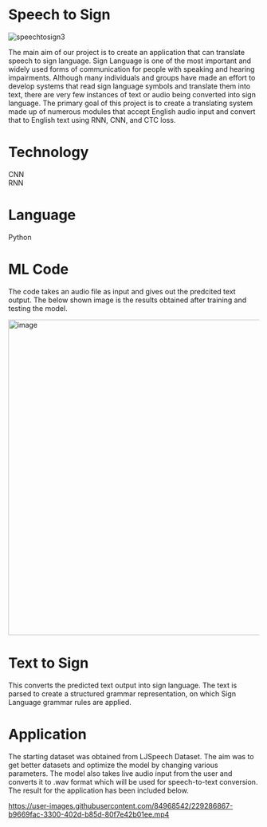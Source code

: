 # Speech to Sign
![speechtosign3](https://user-images.githubusercontent.com/84968542/229211470-44aa8cf8-f46c-44de-99c8-a2a96e47eaad.png)

The main aim of our project is to create an application that can translate speech to sign language. Sign Language is one  of the most important and widely used forms of communication for people with speaking and hearing impairments. Although many individuals and groups have made an effort to develop systems that read sign language symbols and translate them into text, there are very few instances of text or audio being converted into sign language. The primary goal of this project is to create a translating system made up of numerous modules that accept English audio input and convert that to English text using RNN, CNN, and CTC loss.
# Technology
CNN<br />
RNN
# Language
Python
# ML Code
The code takes an audio file as input and gives out the predcited text output. 
The below shown image is the results obtained after training and testing the model.

<img width="633" alt="image" src="https://user-images.githubusercontent.com/84968542/229286356-77b8a88f-70ea-4e20-9143-cd2ccdd4a2b1.png">

# Text to Sign
This converts the predicted text output into sign language. The text is parsed to create a structured grammar representation, on which Sign Language grammar rules are applied.
# Application
The starting dataset was obtained from LJSpeech Dataset. The aim was to get better datasets and optimize the model by changing various parameters. The model also takes live audio input from the user and converts it to .wav format which will be used for speech-to-text conversion.
The result for the application has been included below.


https://user-images.githubusercontent.com/84968542/229286867-b9669fac-3300-402d-b85d-80f7e42b01ee.mp4


